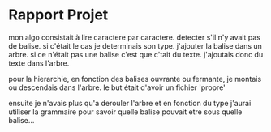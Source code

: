 <h1>Rapport Projet</h1>
<p>
    mon algo consistait à lire caractere par caractere. 
detecter s'il n'y avait pas de balise. 
si c'était le cas je determinais son type. 
j'ajouter la balise dans un arbre. 
si ce n'était pas une balise c'est que c'tait du texte. 
j'ajoutais donc du texte dans l'arbre. 

pour la hierarchie, en fonction des balises ouvrante ou fermante, je montais ou descendais dans l'arbre. 
le but était d'avoir un fichier 'propre'

ensuite je n'avais plus qu'a derouler l'arbre et en fonction du type j'aurai utiliser la grammaire pour savoir quelle balise pouvait etre sous quelle balise... 
</p>